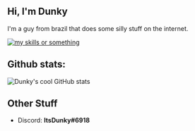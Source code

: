 ## Hi, I'm Dunky
I'm a guy from brazil that does some silly stuff on the internet.

[![my skills or something](https://skillicons.dev/icons?i=ts,js,deno,cs,dotnet,vscode,godot&perline=3)](https://skillicons.dev)

## Github stats:
![Dunky's cool GitHub stats](https://github-readme-stats.vercel.app/api?username=anuraghazra&show_icons=true&theme=gruvbox)

## Other Stuff
- Discord: **ItsDunky#6918**
